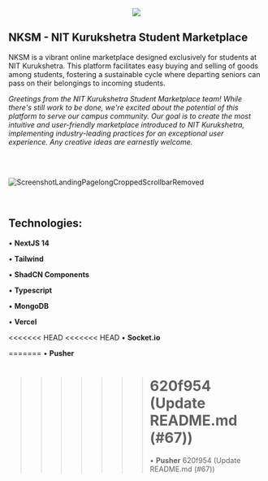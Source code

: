 <p align="center">
  <img src="https://github.com/DevsThatMatter/nksm/assets/20147775/1c4c7717-40fd-4663-90aa-99b92928c39a">
</p>

## NKSM - NIT Kurukshetra Student Marketplace

NKSM is a vibrant online marketplace designed exclusively for students at NIT Kurukshetra. This platform facilitates easy buying and selling of goods among students, fostering a sustainable cycle where departing seniors can pass on their belongings to incoming students.

_Greetings from the NIT Kurukshetra Student Marketplace team! While there's still work to be done, we're excited about the potential of this platform to serve our campus community. Our goal is to create the most intuitive and user-friendly marketplace introduced to NIT Kurukshetra, implementing industry-leading practices for an exceptional user experience. Any creative ideas are earnestly welcome._

<br>
<br>

![ScreenshotLandingPagelongCroppedScrollbarRemoved](https://github.com/DevsThatMatter/nksm/assets/20147775/8e78fccc-edcd-4f6f-b199-74ef8433f6f9)

<br>

## Technologies:

• **NextJS 14**

• **Tailwind**

• **ShadCN Components**

• **Typescript**

• **MongoDB**

• **Vercel**

<<<<<<< HEAD
<<<<<<< HEAD
• **Socket.io**

=======
• **Pusher**

> > > > > > > # 620f954 (Update README.md (#67))
> > > > > > >
> > > > > > > • **Pusher**
> > > > > > > 620f954 (Update README.md (#67))
